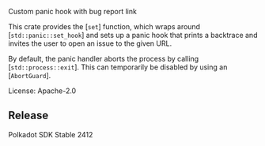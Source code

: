 Custom panic hook with bug report link

This crate provides the [`set`] function, which wraps around [`std::panic::set_hook`] and
sets up a panic hook that prints a backtrace and invites the user to open an issue to the
given URL.

By default, the panic handler aborts the process by calling [`std::process::exit`]. This can
temporarily be disabled by using an [`AbortGuard`].

License: Apache-2.0


## Release

Polkadot SDK Stable 2412
